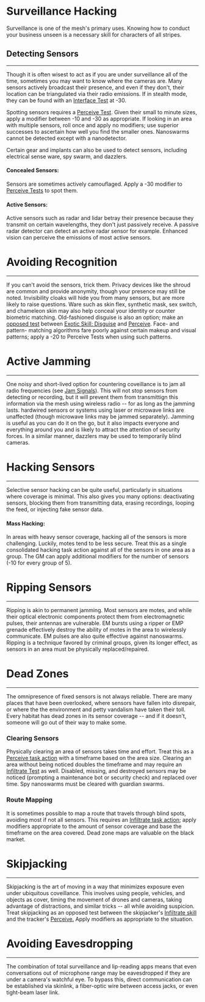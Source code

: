 # Surveillance Hacking 
Surveillance is one of the mesh's primary uses.  Knowing how to conduct your business unseen is a necessary skill for characters of all stripes.

## Detecting Sensors
---
Though it is often wisest to act as if you are under surveillance all of the time, sometimes you may want to know where the cameras are.  Many sensors actively broadcast their presence, and even if they don't, their location can be triangulated via their radio emissions.  If in stealth mode, they can be found with an [Interface Test](../../Skills.md#interface) at -30.

Spotting sensors requires a [Perceive Test](../../Skills.md#perceive).  Given their small to minute sizes, apply a modifier between -10 and -30 as appropriate.  If looking in an area with multiple sensors, roll once and apply no modifiers; use superior successes to ascertain how well you find the smaller ones.  Nanoswarms cannot be detected except with a nanodetector.

Certain gear and implants can also be used to detect sensors, including electrical sense ware, spy swarm, and dazzlers.

#### Concealed Sensors:
Sensors are sometimes actively camouflaged.  Apply a -30 modifier to [Perceive Tests](../../Skills.md#perceive) to spot them.

#### Active Sensors:
Active sensors such as radar and lidar betray their presence because they transmit on certain wavelengths, they don't just passively receive.  A passive radar detector can detect an active radar sensor for example.  Enhanced vision can perceive the emissions of most active sensors.

# Avoiding Recognition
---
If you can't avoid the sensors, trick them.  Privacy devices like the shroud are common and provide anonymity, though your presence may still be noted. Invisibility cloaks will hide you from many sensors, but are more likely to raise questions.  Ware such as skin flex, synthetic mask, sex switch, and chameleon skin may also help conceal your identity or counter biometric matching.  Old-fashioned disguise is also an option; make an [opposed test](../../psi/using-psi.md#opposed-tests) between [Exotic Skill: Disguise](../../Skills.md#exotic-skill-field) and [Perceive](../../Skills.md#perceive).  Face- and pattern- matching algorithms fare poorly against certain makeup and visual patterns; apply a -20 to Perceive Tests when using such patterns.

# Active Jamming
---
One noisy and short-lived option for countering coveillance is to jam all radio frequencies (see [Jam Signals](system-subversion.md#jam-signals)).  This will not stop sensors from detecting or recording, but it will prevent them from transmittign this information via the mesh using wireless radio -- for as long as the jamming lasts.  hardwired sensors or systems using laser or microwave links are unaffected (though microwave links may be jammed separately).  Jamming is useful as you can do it on the go, but it also impacts everyone and everything around you and is likely to attract the attention of security forces.  In a similar manner, dazzlers may be used to temporarily blind cameras.

# Hacking Sensors
---
Selective sensor hacking can be quite useful, particularly in situations where coverage is minimal.  This also gives you many options: deactivating sensors, blocking them from transmitting data, erasing recordings, looping the feed, or injecting fake sensor data.

#### Mass Hacking:
In areas with heavy sensor coverage, hacking all of the sensors is more challenging.  Luckily, motes tend to be less secure.  Treat this as a single consolidated hacking task action against all of the sensors in one area as a group.  The GM can apply additional modifiers for the number of sensors (-10 for every group of 5).

# Ripping Sensors
---
Ripping is akin to permanent jamming.  Most sensors are motes, and while their optical electronic components protect them from electromagnetic pulses, their antennas are vulnerable.  EM bursts using a ripper or EMP grenade effectively destroy the ability of motes in the area to wirelessly communicate.  EM pulses are also quite effective against nanoswarms.  Ripping is a technique favored by criminal groups, given its longer effect, as sensors in an area must be physically replaced/repaired.

# Dead Zones
---
The omnipresence of fixed sensors is not always reliable.  There are many places that have been overlooked, where sensors have fallen into disrepair, or where the the environment and petty vandalism have taken their toll.  Every habitat has dead zones in its sensor coverage -- and if it doesn't, someone will go out of their way to make some.

### Clearing Sensors
Physically clearing an area of sensors takes time and effort.  Treat this as a [Perceive task action](../../Skills.md#perceive) with a timeframe based on the area size.  Clearing an area without being noticed doubles the timeframe and may require an [Infiltrate Test](../../Skills.md#infiltrate) as well.  Disabled, missing, and destroyed sensors may be noticed (prompting a maintenance bot or security check) and replaced over time.  Spy nanoswarms must be cleared with guardian swarms.

### Route Mapping
It is sometimes possible to map a route that travels through blind spots, avoiding most if not all sensors.  This requires an [Infiltrate task action](../../Skills.md#infiltrate); apply modifiers appropriate to the amount of sensor coverage and base the timeframe on the area covered.  Dead zone maps are valuable on the black market.

# Skipjacking
---
Skipjacking is the art of moving in a way that minimizes exposure even under ubiquitous coveillance.  This involves using people, vehicles, and objects as cover, timing the movement of drones and cameras, taking advantage of distractions, and similar tricks -- all while avoiding suspicion.  Treat skipjacking as an opposed test between the skipjacker's [Infiltrate skill](../../Skills.md#infiltrate) and the tracker's [Perceive.](../../Skills.md#perceive)  Apply modifiers as appropriate to the situation.

# Avoiding Eavesdropping
---
The combination of total surveillance and lip-reading apps means that even conversations out of microphone range may be eavesdropped if they are under a camera's watchful eye.  To bypass this, direct communication can be established via skinlink, a fiber-optic wire between access jacks, or even tight-beam laser link.
